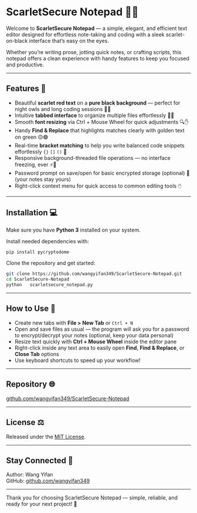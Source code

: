 # ScarletSecure Notepad 📝✨

Welcome to **ScarletSecure Notepad** — a simple, elegant, and efficient text editor designed for effortless note-taking and coding with a sleek scarlet-on-black interface that’s easy on the eyes.  

Whether you’re writing prose, jotting quick notes, or crafting scripts, this notepad offers a clean experience with handy features to keep you focused and productive.

---

## Features 🚀

- Beautiful **scarlet red text** on a **pure black background** — perfect for night owls and long coding sessions 🌙🦉  
- Intuitive **tabbed interface** to organize multiple files effortlessly 📂📑  
- Smooth **font resizing** via Ctrl + Mouse Wheel for quick adjustments 🔍✋  
- Handy **Find & Replace** that highlights matches clearly with golden text on green 🟡🟢  
- Real-time **bracket matching** to help you write balanced code snippets effortlessly `{}` `[]` `()` 🔄  
- Responsive background-threaded file operations — no interface freezing, ever ⚡️💨  
- Password prompt on save/open for basic encrypted storage (optional) 🔐 (your notes stay yours)  
- Right-click context menu for quick access to common editing tools 🖱️  

---

## Installation 💻

Make sure you have **Python 3** installed on your system.

Install needed dependencies with:

```bash
pip install pycryptodome
```

Clone the repository and get started:

```bash
git clone https://github.com/wangyifan349/ScarletSecure-Notepad.git
cd ScarletSecure-Notepad
python   scarletsecure_notepad.py
```

---

## How to Use 🎯

- Create new tabs with **File > New Tab** or `Ctrl + N`  
- Open and save files as usual — the program will ask you for a password to encrypt/decrypt your notes (optional, keep your data personal)  
- Resize text quickly with **Ctrl + Mouse Wheel** inside the editor pane  
- Right-click inside any text area to easily open **Find**, **Find & Replace**, or **Close Tab** options  
- Use keyboard shortcuts to speed up your workflow!  
  
---

## Repository 🌐

[github.com/wangyifan349/ScarletSecure-Notepad](https://github.com/wangyifan349/ScarletSecure-Notepad)

---

## License ⚖️

Released under the [MIT License](LICENSE).

---

## Stay Connected 💬

Author: Wang Yifan  
GitHub: [github.com/wangyifan349](https://github.com/wangyifan349)

---

Thank you for choosing ScarletSecure Notepad — simple, reliable, and ready for your next project! 🎉
